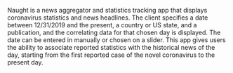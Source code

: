 Naught is a news aggregator and statistics tracking app that displays coronavirus statistics and news headlines. The client specifies a date between 12/31/2019 and the present, a country or US state, and a publication, and the correlating data for that chosen day is displayed. The date can be entered in manually or chosen on a slider. This app gives users the ability to associate reported statistics with the historical news of the day, starting from the first reported case of the novel coronavirus to the present day.